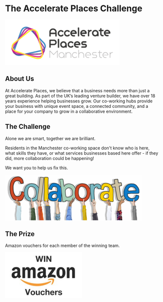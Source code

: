 # The Accelerate Places Challenge

<img src='AP-Manchester-Logo-300px-120-px.gif' height="150" width="auto" />

## About Us
At Accelerate Places, we believe that a business needs more than just a great building. 
As part of the UK’s leading venture builder, we have over 18 years experience helping businesses grow. Our co-working hubs provide your business with unique event space, a connected community, and a place for your company to grow in a collaborative environment.

## The Challenge
Alone we are smart, together we are brilliant.

Residents in the Manchester co-working space don't know who is here, what skills they have, or what services businesses based here offer - if they did, more collaboration could be happening!

We want you to help us fix this.

<img src='collaborate.png' height="150" width="auto" />

## The Prize
Amazon vouchers for each member of the winning team.

<img src='amazon-vouchers.jpg' height="150" width="auto" />

